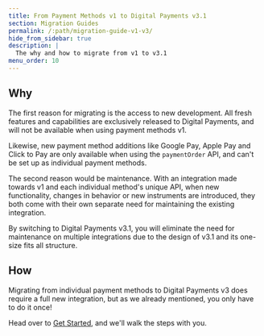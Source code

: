 ```yaml
---
title: From Payment Methods v1 to Digital Payments v3.1
section: Migration Guides
permalink: /:path/migration-guide-v1-v3/
hide_from_sidebar: true
description: |
  The why and how to migrate from v1 to v3.1
menu_order: 10
---
```


## Why

The first reason for migrating is the access to new development. All fresh
features and capabilities are exclusively released to Digital Payments, and will
not be available when using payment methods v1.

Likewise, new payment method additions like Google Pay, Apple Pay and Click to
Pay are only available when using the `paymentOrder` API, and can't be set up as
individual payment methods.

The second reason would be maintenance. With an integration made towards v1 and
each individual method's unique API, when new functionality, changes in behavior
or new instruments are introduced, they both come with their own separate need
for maintaining the existing integration.

By switching to Digital Payments v3.1, you will eliminate the need for
maintenance on multiple integrations due to the design of v3.1 and its one-size
fits all structure.

## How

Migrating from individual payment methods to Digital Payments v3 does require a
full new integration, but as we already mentioned, you only have to do it once!

Head over to [Get Started][get-started], and we'll walk the steps with you.

[get-started]: /checkout-v3/get-started/
